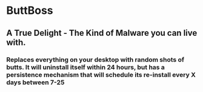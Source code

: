 # ButtBoss
## A True Delight - The Kind of Malware you can live with. 



### Replaces everything on your desktop with random shots of butts. It will uninstall itself within 24 hours, but has a persistence mechanism that will schedule its re-install every X days between 7-25 
